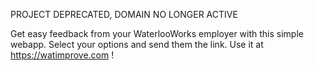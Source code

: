PROJECT DEPRECATED, DOMAIN NO LONGER ACTIVE

Get easy feedback from your WaterlooWorks employer with this simple webapp. Select your options and send them the link.
Use it at https://watimprove.com !  

